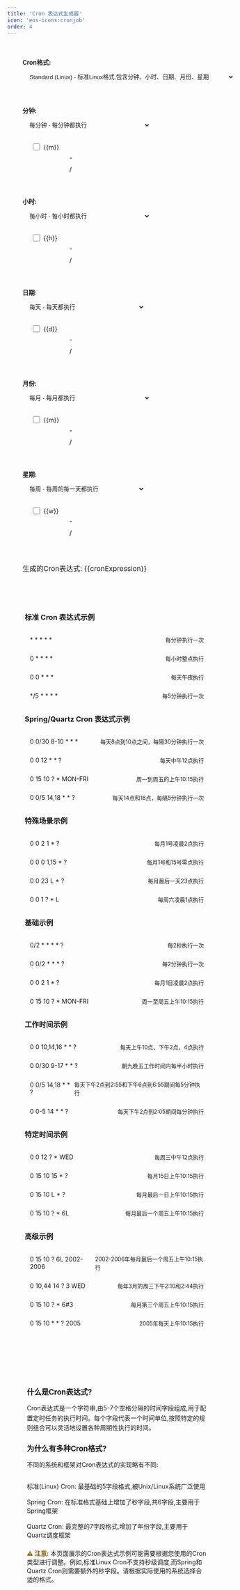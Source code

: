 ```yaml
---
title: 'Cron 表达式生成器'
icon: 'eos-icons:cronjob'
order: 4
---
```

<script setup>
import { ref } from 'vue'

const cronExpression = ref('* * * * *')
const cronFormat = ref('spring') // standard, quartz, spring

const minutes = ref('*')
const hours = ref('*')
const dayOfMonth = ref('*')
const month = ref('*') 
const dayOfWeek = ref('*')
const seconds = ref('*') // for quartz/spring
const year = ref('*') // for quartz/spring

const minuteType = ref('every') // every, range, specific, cycle
const hourType = ref('every')
const dayType = ref('every')
const monthType = ref('every')
const weekType = ref('every')
const secondType = ref('every')
const yearType = ref('every')

// 具体值
const specificMinutes = ref([])
const specificHours = ref([])
const specificDays = ref([])
const specificMonths = ref([])
const specificWeeks = ref([])
const specificSeconds = ref([])
const specificYears = ref([])

// 周期范围
const minuteStart = ref(0)
const minuteEnd = ref(59)
const hourStart = ref(0)
const hourEnd = ref(23)
const dayStart = ref(1)
const dayEnd = ref(31)
const monthStart = ref(1)
const monthEnd = ref(12)
const weekStart = ref(1)
const weekEnd = ref(7)
const secondStart = ref(0)
const secondEnd = ref(59)
const yearStart = ref(2024)
const yearEnd = ref(2030)

// 周期间隔
const minuteStep = ref(1)
const hourStep = ref(1)
const dayStep = ref(1)
const monthStep = ref(1)
const weekStep = ref(1)
const secondStep = ref(1)
const yearStep = ref(1)

const updateCron = () => {
  let expression = ''
  
  const getValue = (type, field, specific, start, end, step) => {
    switch(type.value) {
      case 'every':
        return '*'
      case 'specific':
        return specific.value.join(',')
      case 'range':
        return `${start.value}-${end.value}`
      case 'cycle':
        return `${start.value}/${step.value}`
      default:
        return '*'
    }
  }

  if(cronFormat.value === 'standard') {
    expression = `${getValue(minuteType, minutes, specificMinutes, minuteStart, minuteEnd, minuteStep)} ${getValue(hourType, hours, specificHours, hourStart, hourEnd, hourStep)} ${getValue(dayType, dayOfMonth, specificDays, dayStart, dayEnd, dayStep)} ${getValue(monthType, month, specificMonths, monthStart, monthEnd, monthStep)} ${getValue(weekType, dayOfWeek, specificWeeks, weekStart, weekEnd, weekStep)}`
  } else {
    expression = `${getValue(secondType, seconds, specificSeconds, secondStart, secondEnd, secondStep)} ${getValue(minuteType, minutes, specificMinutes, minuteStart, minuteEnd, minuteStep)} ${getValue(hourType, hours, specificHours, hourStart, hourEnd, hourStep)} ${getValue(dayType, dayOfMonth, specificDays, dayStart, dayEnd, dayStep)} ${getValue(monthType, month, specificMonths, monthStart, monthEnd, monthStep)} ${getValue(weekType, dayOfWeek, specificWeeks, weekStart, weekEnd, weekStep)}`
    
    if(cronFormat.value === 'quartz') {
      expression += ` ${getValue(yearType, year, specificYears, yearStart, yearEnd, yearStep)}`
    }
  }
  
  cronExpression.value = expression
}

const minuteOptions = Array.from({length: 60}, (_, i) => i)
const hourOptions = Array.from({length: 24}, (_, i) => i)
const dayOptions = Array.from({length: 31}, (_, i) => i + 1)
const monthOptions = Array.from({length: 12}, (_, i) => i + 1)
const weekOptions = ['周日', '周一', '周二', '周三', '周四', '周五', '周六']
const secondOptions = Array.from({length: 60}, (_, i) => i)
const yearOptions = Array.from({length: 7}, (_, i) => 2024 + i)
</script>
<style scoped>
.cron-container {
  max-width: 800px;
  margin: 0 auto;
  padding: 20px;
  background: var(--vp-c-bg-alt);
  border-radius: 8px;
  box-shadow: 0 2px 12px var(--vp-c-shadow);
}

.cron-field {
  margin-bottom: 20px;
  padding: 15px;
  border-radius: 6px;
  background: var(--vp-c-bg-elv);
}

.cron-field label {
  display: block;
  margin-bottom: 8px;
  font-weight: 600;
  color: var(--vp-c-text);
}

.cron-field select {
  padding: 8px 12px;
  margin-right: 10px;
  border: 1px solid var(--vp-c-border);
  border-radius: 4px;
  background: var(--vp-c-bg-alt);
  min-width: 120px;
  color: var(--vp-c-text);
  transition: all 0.3s ease;
}

.cron-field select:focus {
  outline: none;
  border-color: #3aaf85;
  box-shadow: 0 0 5px rgba(66, 185, 131, 0.5);
}

.cron-result {
  margin-top: 25px;
  padding: 15px;
  background: var(--vp-c-bg-soft);
  border-radius: 6px;
  border-left: 4px solid var(--vp-c-accent);
}

.cron-result p {
  margin: 0;
  color: var(--vp-c-text);
  font-family: var(--vp-font-mono);
  font-size: 16px;
}

.type-select {
  margin-bottom: 12px;
}

.value-inputs {
  margin-left: 20px;
  display: flex;
  align-items: center;
  gap: 8px;
}

.value-inputs input[type="number"] {
  width: 80px;
  padding: 6px 10px;
  border: 1px solid var(--vp-c-border);
  border-radius: 4px;
  background: var(--vp-c-bg);
  color: var(--vp-c-text);
}

.value-inputs span {
  color: var(--vp-c-text-mute);
  font-weight: 500;
}

.checkbox-group {
  display: flex;
  flex-wrap: wrap;
  gap: 10px;
  margin-top: 10px;
}

.checkbox-item {
  display: flex;
  align-items: center;
  gap: 5px;
  min-width: 60px;
}

.checkbox-item input[type="checkbox"] {
  width: 16px;
  height: 16px;
  cursor: pointer;
}

.checkbox-item label {
  margin: 0;
  font-weight: normal;
  cursor: pointer;
}

option {
  padding: 4px 8px;
}

option:checked {
  background: var(--vp-c-accent) linear-gradient(0deg, var(--vp-c-accent) 0%, var(--vp-c-accent) 100%);
  color: var(--vp-c-text-inverse-1);
}

.common-examples {
  margin-top: 30px;
  padding: 20px;
  background: var(--vp-c-bg-soft);
  border-radius: 8px;
}

.example-category {
  margin-bottom: 20px;
}

.example-category h3 {
  color: var(--vp-c-text-1);
  margin-bottom: 15px;
  padding-bottom: 8px;
  border-bottom: 2px solid var(--vp-c-border);
}

.example-item {
  display: flex;
  justify-content: space-between;
  align-items: center;
  padding: 8px 12px;
  margin-bottom: 8px;
  background: var(--vp-c-bg-mute);
  border-radius: 4px;
  transition: all 0.3s ease;
}

.example-item:hover {
  background: var(--vp-c-bg-alt);
  transform: translateX(5px);
}

.example-expression {
  font-family: var(--vp-font-mono);
  color: var(--vp-c-text-code);
}

.example-desc {
  color: var(--vp-c-text-2);
  font-size: 0.9em;
}
.cron-intro {
  margin-top: 40px;
  padding: 25px;
  background: var(--vp-c-bg-soft);
  border-radius: 8px;
}

.cron-intro h3 {
  color: var(--vp-c-text-1);
  margin-bottom: 15px;
  font-size: 1.2em;
}

.cron-intro p {
  color: var(--vp-c-text-2);
  line-height: 1.6;
  margin-bottom: 20px;
}

.cron-intro ul {
  list-style: none;
  padding-left: 0;
}

.cron-intro li {
  color: var(--vp-c-text-2);
  padding: 8px 0;
  border-bottom: 1px dashed var(--vp-c-border);
}

.cron-intro li:last-child {
  border-bottom: none;
}

.warning-box strong {
  color: #856404;
}

</style>
<div class="cron-container">
  <div class="cron-field">
    <label>Cron格式:</label>
    <select v-model="cronFormat" @change="updateCron">
      <option value="standard">Standard (Linux) - 标准Linux格式,包含分钟、小时、日期、月份、星期</option>
      <option value="quartz">Quartz - Quartz调度器格式,包含秒、分钟、小时、日期、月份、星期、年份</option>
      <option value="spring">Spring - Spring框架格式,包含秒、分钟、小时、日期、月份、星期</option>
    </select>
  </div>

  <template v-if="cronFormat !== 'standard'">
    <div class="cron-field">
      <label>秒:</label>
      <div class="type-select">
        <select v-model="secondType" @change="updateCron">
          <option value="every">每秒 - 每秒都执行</option>
          <option value="specific">指定秒数 - 在指定的秒数时执行</option>
          <option value="range">范围 - 在指定的秒数范围内执行</option>
          <option value="cycle">周期 - 从起始秒开始,每隔n秒执行一次</option>
        </select>
      </div>
      <div class="value-inputs" v-if="secondType === 'specific'">
        <div class="checkbox-group">
          <div v-for="s in secondOptions" :key="s" class="checkbox-item">
            <input type="checkbox" :id="'second-'+s" :value="s" v-model="specificSeconds" @change="updateCron">
            <label :for="'second-'+s">{{s}}</label>
          </div>
        </div>
      </div>
      <div class="value-inputs" v-if="secondType === 'range'">
        <input type="number" v-model="secondStart" @change="updateCron" min="0" max="59">
        <span>-</span>
        <input type="number" v-model="secondEnd" @change="updateCron" min="0" max="59">
      </div>
      <div class="value-inputs" v-if="secondType === 'cycle'">
        <input type="number" v-model="secondStart" @change="updateCron" min="0" max="59">
        <span>/</span>
        <input type="number" v-model="secondStep" @change="updateCron" min="1" max="59">
      </div>
    </div>
  </template>

  <div class="cron-field">
    <label>分钟:</label>
    <div class="type-select">
      <select v-model="minuteType" @change="updateCron">
        <option value="every">每分钟 - 每分钟都执行</option>
        <option value="specific">指定分钟 - 在指定的分钟时执行</option>
        <option value="range">范围 - 在指定的分钟范围内执行</option>
        <option value="cycle">周期 - 从起始分钟开始,每隔n分钟执行一次</option>
      </select>
    </div>
    <div class="value-inputs" v-if="minuteType === 'specific'">
      <div class="checkbox-group">
        <div v-for="m in minuteOptions" :key="m" class="checkbox-item">
          <input type="checkbox" :id="'minute-'+m" :value="m" v-model="specificMinutes" @change="updateCron">
          <label :for="'minute-'+m">{{m}}</label>
        </div>
      </div>
    </div>
    <div class="value-inputs" v-if="minuteType === 'range'">
      <input type="number" v-model="minuteStart" @change="updateCron" min="0" max="59">
      <span>-</span>
      <input type="number" v-model="minuteEnd" @change="updateCron" min="0" max="59">
    </div>
    <div class="value-inputs" v-if="minuteType === 'cycle'">
      <input type="number" v-model="minuteStart" @change="updateCron" min="0" max="59">
      <span>/</span>
      <input type="number" v-model="minuteStep" @change="updateCron" min="1" max="59">
    </div>
  </div>

  <div class="cron-field">
    <label>小时:</label>
    <div class="type-select">
      <select v-model="hourType" @change="updateCron">
        <option value="every">每小时 - 每小时都执行</option>
        <option value="specific">指定小时 - 在指定的小时时执行</option>
        <option value="range">范围 - 在指定的小时范围内执行</option>
        <option value="cycle">周期 - 从起始小时开始,每隔n小时执行一次</option>
      </select>
    </div>
    <div class="value-inputs" v-if="hourType === 'specific'">
      <div class="checkbox-group">
        <div v-for="h in hourOptions" :key="h" class="checkbox-item">
          <input type="checkbox" :id="'hour-'+h" :value="h" v-model="specificHours" @change="updateCron">
          <label :for="'hour-'+h">{{h}}</label>
        </div>
      </div>
    </div>
    <div class="value-inputs" v-if="hourType === 'range'">
      <input type="number" v-model="hourStart" @change="updateCron" min="0" max="23">
      <span>-</span>
      <input type="number" v-model="hourEnd" @change="updateCron" min="0" max="23">
    </div>
    <div class="value-inputs" v-if="hourType === 'cycle'">
      <input type="number" v-model="hourStart" @change="updateCron" min="0" max="23">
      <span>/</span>
      <input type="number" v-model="hourStep" @change="updateCron" min="1" max="23">
    </div>
  </div>

  <div class="cron-field">
    <label>日期:</label>
    <div class="type-select">
      <select v-model="dayType" @change="updateCron">
        <option value="every">每天 - 每天都执行</option>
        <option value="specific">指定日期 - 在每月的指定日期执行</option>
        <option value="range">范围 - 在每月指定的日期范围内执行</option>
        <option value="cycle">周期 - 从起始日期开始,每隔n天执行一次</option>
      </select>
    </div>
    <div class="value-inputs" v-if="dayType === 'specific'">
      <div class="checkbox-group">
        <div v-for="d in dayOptions" :key="d" class="checkbox-item">
          <input type="checkbox" :id="'day-'+d" :value="d" v-model="specificDays" @change="updateCron">
          <label :for="'day-'+d">{{d}}</label>
        </div>
      </div>
    </div>
    <div class="value-inputs" v-if="dayType === 'range'">
      <input type="number" v-model="dayStart" @change="updateCron" min="1" max="31">
      <span>-</span>
      <input type="number" v-model="dayEnd" @change="updateCron" min="1" max="31">
    </div>
    <div class="value-inputs" v-if="dayType === 'cycle'">
      <input type="number" v-model="dayStart" @change="updateCron" min="1" max="31">
      <span>/</span>
      <input type="number" v-model="dayStep" @change="updateCron" min="1" max="31">
    </div>
  </div>

  <div class="cron-field">
    <label>月份:</label>
    <div class="type-select">
      <select v-model="monthType" @change="updateCron">
        <option value="every">每月 - 每月都执行</option>
        <option value="specific">指定月份 - 在指定的月份执行</option>
        <option value="range">范围 - 在指定的月份范围内执行</option>
        <option value="cycle">周期 - 从起始月份开始,每隔n个月执行一次</option>
      </select>
    </div>
    <div class="value-inputs" v-if="monthType === 'specific'">
      <div class="checkbox-group">
        <div v-for="m in monthOptions" :key="m" class="checkbox-item">
          <input type="checkbox" :id="'month-'+m" :value="m" v-model="specificMonths" @change="updateCron">
          <label :for="'month-'+m">{{m}}</label>
        </div>
      </div>
    </div>
    <div class="value-inputs" v-if="monthType === 'range'">
      <input type="number" v-model="monthStart" @change="updateCron" min="1" max="12">
      <span>-</span>
      <input type="number" v-model="monthEnd" @change="updateCron" min="1" max="12">
    </div>
    <div class="value-inputs" v-if="monthType === 'cycle'">
      <input type="number" v-model="monthStart" @change="updateCron" min="1" max="12">
      <span>/</span>
      <input type="number" v-model="monthStep" @change="updateCron" min="1" max="12">
    </div>
  </div>

  <div class="cron-field">
    <label>星期:</label>
    <div class="type-select">
      <select v-model="weekType" @change="updateCron">
        <option value="every">每周 - 每周的每一天都执行</option>
        <option value="specific">指定星期 - 在每周的指定星期几执行</option>
        <option value="range">范围 - 在每周的指定星期范围内执行</option>
        <option value="cycle">周期 - 从起始星期开始,每隔n天执行一次</option>
      </select>
    </div>
    <div class="value-inputs" v-if="weekType === 'specific'">
      <div class="checkbox-group">
        <div v-for="(w, index) in weekOptions" :key="index" class="checkbox-item">
          <input type="checkbox" :id="'week-'+index" :value="index" v-model="specificWeeks" @change="updateCron">
          <label :for="'week-'+index">{{w}}</label>
        </div>
      </div>
    </div>
    <div class="value-inputs" v-if="weekType === 'range'">
      <input type="number" v-model="weekStart" @change="updateCron" min="0" max="6">
      <span>-</span>
      <input type="number" v-model="weekEnd" @change="updateCron" min="0" max="6">
    </div>
    <div class="value-inputs" v-if="weekType === 'cycle'">
      <input type="number" v-model="weekStart" @change="updateCron" min="0" max="6">
      <span>/</span>
      <input type="number" v-model="weekStep" @change="updateCron" min="1" max="7">
    </div>
  </div>

  <template v-if="cronFormat === 'quartz'">
    <div class="cron-field">
      <label>年份:</label>
      <div class="type-select">
        <select v-model="yearType" @change="updateCron">
          <option value="every">每年 - 每年都执行</option>
          <option value="specific">指定年份 - 在指定的年份执行</option>
          <option value="range">范围 - 在指定的年份范围内执行</option>
          <option value="cycle">周期 - 从起始年份开始,每隔n年执行一次</option>
        </select>
      </div>
      <div class="value-inputs" v-if="yearType === 'specific'">
        <div class="checkbox-group">
          <div v-for="y in yearOptions" :key="y" class="checkbox-item">
            <input type="checkbox" :id="'year-'+y" :value="y" v-model="specificYears" @change="updateCron">
            <label :for="'year-'+y">{{y}}</label>
          </div>
        </div>
      </div>
      <div class="value-inputs" v-if="yearType === 'range'">
        <input type="number" v-model="yearStart" @change="updateCron" min="2024" max="2030">
        <span>-</span>
        <input type="number" v-model="yearEnd" @change="updateCron" min="2024" max="2030">
      </div>
      <div class="value-inputs" v-if="yearType === 'cycle'">
        <input type="number" v-model="yearStart" @change="updateCron" min="2024" max="2030">
        <span>/</span>
        <input type="number" v-model="yearStep" @change="updateCron" min="1" max="7">
      </div>
    </div>
  </template>

  <div class="cron-result">
    <p>生成的Cron表达式: {{cronExpression}}</p>
  </div>
  <div class="common-examples">
    <div class="example-category">
      <h3>标准 Cron 表达式示例</h3>
      <div class="example-item">
        <span class="example-expression">* * * * *</span>
        <span class="example-desc">每分钟执行一次</span>
      </div>
      <div class="example-item">
        <span class="example-expression">0 * * * *</span>
        <span class="example-desc">每小时整点执行</span>
      </div>
      <div class="example-item">
        <span class="example-expression">0 0 * * *</span>
        <span class="example-desc">每天午夜执行</span>
      </div>
      <div class="example-item">
        <span class="example-expression">*/5 * * * *</span>
        <span class="example-desc">每5分钟执行一次</span>
      </div>
    </div>
    <div class="example-category">
      <h3>Spring/Quartz Cron 表达式示例</h3>
      <div class="example-item">
        <span class="example-expression">0 0/30 8-10 * * *</span>
        <span class="example-desc">每天8点到10点之间，每隔30分钟执行一次</span>
      </div>
      <div class="example-item">
        <span class="example-expression">0 0 12 * * ?</span>
        <span class="example-desc">每天中午12点执行</span>
      </div>
      <div class="example-item">
        <span class="example-expression">0 15 10 ? * MON-FRI</span>
        <span class="example-desc">周一到周五的上午10:15执行</span>
      </div>
      <div class="example-item">
        <span class="example-expression">0 0/5 14,18 * * ?</span>
        <span class="example-desc">每天14点和18点，每隔5分钟执行一次</span>
      </div>
    </div>
    <div class="example-category">
      <h3>特殊场景示例</h3>
      <div class="example-item">
        <span class="example-expression">0 0 2 1 * ?</span>
        <span class="example-desc">每月1号凌晨2点执行</span>
      </div>
      <div class="example-item">
        <span class="example-expression">0 0 0 1,15 * ?</span>
        <span class="example-desc">每月1号和15号零点执行</span>
      </div>
      <div class="example-item">
        <span class="example-expression">0 0 23 L * ?</span>
        <span class="example-desc">每月最后一天23点执行</span>
      </div>
      <div class="example-item">
        <span class="example-expression">0 0 1 ? * L</span>
        <span class="example-desc">每周六凌晨1点执行</span>
      </div>
    </div>
    <div class="example-category">
      <h3>基础示例</h3>
      <div class="example-item">
        <span class="example-expression">0/2 * * * * ?</span>
        <span class="example-desc">每2秒执行一次</span>
      </div>
      <div class="example-item">
        <span class="example-expression">0 0/2 * * * ?</span>
        <span class="example-desc">每2分钟执行一次</span>
      </div>
      <div class="example-item">
        <span class="example-expression">0 0 2 1 * ?</span>
        <span class="example-desc">每月1日凌晨2点执行</span>
      </div>
      <div class="example-item">
        <span class="example-expression">0 15 10 ? * MON-FRI</span>
        <span class="example-desc">周一至周五上午10:15执行</span>
      </div>
    </div>
    <div class="example-category">
      <h3>工作时间示例</h3>
      <div class="example-item">
        <span class="example-expression">0 0 10,14,16 * * ?</span>
        <span class="example-desc">每天上午10点、下午2点、4点执行</span>
      </div>
      <div class="example-item">
        <span class="example-expression">0 0/30 9-17 * * ?</span>
        <span class="example-desc">朝九晚五工作时间内每半小时执行</span>
      </div>
      <div class="example-item">
        <span class="example-expression">0 0/5 14,18 * * ?</span>
        <span class="example-desc">每天下午2点到2:55和下午6点到6:55期间每5分钟执行</span>
      </div>
      <div class="example-item">
        <span class="example-expression">0 0-5 14 * * ?</span>
        <span class="example-desc">每天下午2点到2:05期间每分钟执行</span>
      </div>
    </div>
    <div class="example-category">
      <h3>特定时间示例</h3>
      <div class="example-item">
        <span class="example-expression">0 0 12 ? * WED</span>
        <span class="example-desc">每周三中午12点执行</span>
      </div>
      <div class="example-item">
        <span class="example-expression">0 15 10 15 * ?</span>
        <span class="example-desc">每月15日上午10:15执行</span>
      </div>
      <div class="example-item">
        <span class="example-expression">0 15 10 L * ?</span>
        <span class="example-desc">每月最后一日上午10:15执行</span>
      </div>
      <div class="example-item">
        <span class="example-expression">0 15 10 ? * 6L</span>
        <span class="example-desc">每月最后一个周五上午10:15执行</span>
      </div>
    </div>
    <div class="example-category">
      <h3>高级示例</h3>
      <div class="example-item">
        <span class="example-expression">0 15 10 ? 6L 2002-2006</span>
        <span class="example-desc">2002-2006年每月最后一个周五上午10:15执行</span>
      </div>
      <div class="example-item">
        <span class="example-expression">0 10,44 14 ? 3 WED</span>
        <span class="example-desc">每年3月的周三下午2:10和2:44执行</span>
      </div>
      <div class="example-item">
        <span class="example-expression">0 15 10 ? * 6#3</span>
        <span class="example-desc">每月第三个周五上午10:15执行</span>
      </div>
      <div class="example-item">
        <span class="example-expression">0 15 10 * * ? 2005</span>
        <span class="example-desc">2005年每天上午10:15执行</span>
      </div>
    </div>
  </div>

  <div class="cron-intro">
    <h3>什么是Cron表达式?</h3>
    <p>Cron表达式是一个字符串,由5-7个空格分隔的时间字段组成,用于配置定时任务的执行时间。每个字段代表一个时间单位,按照特定的规则组合可以灵活地设置各种周期性执行的时间。</p>
    <h3>为什么有多种Cron格式?</h3>
    <p>不同的系统和框架对Cron表达式的实现略有不同:</p>
    <ul>
      <li>标准(Linux) Cron: 最基础的5字段格式,被Unix/Linux系统广泛使用</li>
      <li>Spring Cron: 在标准格式基础上增加了秒字段,共6字段,主要用于Spring框架</li>
      <li>Quartz Cron: 最完整的7字段格式,增加了年份字段,主要用于Quartz调度框架</li>
    </ul>
    <div class="warning-box">
      <strong>⚠️ 注意:</strong> 本页面展示的Cron表达式示例可能需要根据您使用的Cron类型进行调整。例如,标准Linux Cron不支持秒级调度,而Spring和Quartz Cron则需要额外的秒字段。请根据实际使用的系统选择合适的格式。
    </div>
  </div>
</div>
